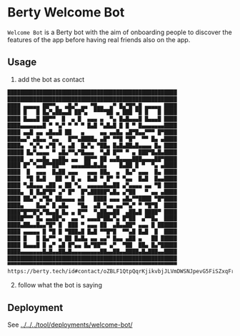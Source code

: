 # Berty Welcome Bot

`Welcome Bot` is a Berty bot with the aim of onboarding people to discover the features of the app before having real friends also on the app.

## Usage

1. add the bot as contact

[embedmd]: # '../../../config/.tmp/qr-welcome-bot.txt txt'

```txt
█████████████████████████████████████████████████████
█████████████████████████████████████████████████████
████ ▄▄▄▄▄ ██▀▀▄  ▄█▄▀ ▄▄ ▀█▄▄  ▄▀ █▄▀█▀▄█ ▄▄▄▄▄ ████
████ █   █ █▄▀▄██▄▄█ ██▀▄  ▀▀▀▀██ ▄ ███ ▀█ █   █ ████
████ █▄▄▄█ ██▀▀  █  ▄ █  ▄▄▄ ▄  ▀▄ █▄█▄▄▄█ █▄▄▄█ ████
████▄▄▄▄▄▄▄█ ▀ ▀▄▀ ▀ ▀ ▀ █▄█ ▀▄█▄█ █ █ ▀ █▄▄▄▄▄▄▄████
████ ▄▄█ ▄▄ ▄█▄▄█ ██   ▄     ▄▄ ▄▄█▄ ▄█▀█▄▄▀▀▀ █▀████
████▄▄▀ ▄█▄▄ ▀▄▄   █▀▀▄████▄ ▄█▀ ▀▀█ ▀█▀  ▀▀ █▄ ▄████
████▄  ▀▄▀▄ ▄▀█ ▀▄ ▄█  █▄▀▄ ▀██▄ █▄█▄██▄█▄▄▄▄ █▄ ████
█████ █▄▀▄▄▄▄ ▀ ▄█▄▀▀▄▀█▄▄▄  ▀▄█ █▀▀ ▀ ▄ ███▀█▄█▄████
█████  ▄ ▄▄█▄ ▄▄██▄ ▄▄  ██▀▀ ██ ▄▄█▄▄▄▄███▄▄▄▄██▀████
████ █▀ ▀▄▄█▀▀██▀▀  ▄▄▄▄██▄█▄█▄    █▄██ █ ▀  ▀▄ ▄████
████  █  ▄▄▄  █▄██ ▄▄▄   ▄▄▄ ██▄  ▄  █▄▀ ▄▄▄  █▄ ████
████  ▀█ █▄█   ██ ▀ █ ▄  █▄█ ▀ █▀ ▀ ▀▄▄  █▄█  █▄▄████
████ ▀▄█▄▄▄ ▄██ ▄ ██ ▀▄  ▄▄▄▄▄█▄▄██ ▄▀▄▄▄▄ ▄▄ ▀█ ████
████▄  █ █▄█▀█▀ ▄▀ █▀  █▀▄█████▀▄█▄ ▄▀██   ▀ ▄▄ ▄████
████ ██▄▀ ▄▀█▄ ██▄▄▄▄ ▄█   ████ ▄▄▄ ▄█▄▀▀████ ▀█▀████
████▄    █▄▄▀ █ ▄█▄   ▀█▄  ▄█ ▀▄▄ ▄▄▀▀▄▀ ▀ ▀█▀█  ████
████▀█▀▀█▀▄▀█▄▄█ █▄ ▄ █▀▀  ▀▄██▄▄██  ▄██▄█ ████▀ ████
█████▀▀▀ █▄ ▄▄██▀▄  ▄▄ ▀ ▄▄▄█▀██▄▀▄ █▀██  ▄▀▀█▄  ████
████▄██▄▄█▄▄▀█▀ █  ███ ▀ ▄▄▄ ██  ▄█▄▄██▀ ▄▄▄ █ ██████
████ ▄▄▄▄▄ █ ▀█ █ ▀███▄█ █▄█ ▀▀█▀█  ▀▀▄█ █▄█  █  ████
████ █   █ █▄▀▀ ▄ ██ █▄█▄ ▄▄ ▄▄▀ █▄▄ ▄██ ▄   ██ █████
████ █▄▄▄█ █ ▄▀ ▄█ █▀▄▄ █▄▀██▀▀ ▄▀  ▀██  ██▄ █▄▀█████
████▄▄▄▄▄▄▄█▄█▄▄██▄█▄▄▄▄▄▄▄▄▄██▄▄██▄▄████▄█▄███▄▄████
█████████████████████████████████████████████████████
▀▀▀▀▀▀▀▀▀▀▀▀▀▀▀▀▀▀▀▀▀▀▀▀▀▀▀▀▀▀▀▀▀▀▀▀▀▀▀▀▀▀▀▀▀▀▀▀▀▀▀▀▀
https://berty.tech/id#contact/oZBLF1QtpQqrKjikvbjJLVmDWSNJpevG5FiSZxqFr2Wc31nRqy8t9tDjhiikcJrCMxRDPBFmLNQ44xi5SJJTKckjvFFrjPu/name=Welcome-Bot
```

2. follow what the bot is saying

## Deployment

See [../../../tool/deployments/welcome-bot/](../../../tool/deployments/welcome-bot/)
